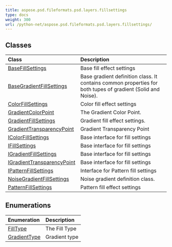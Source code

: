 ```yaml
---
title: aspose.psd.fileformats.psd.layers.fillsettings
type: docs
weight: 300
url: /python-net/aspose.psd.fileformats.psd.layers.fillsettings/
---
```





## **Classes**
| **Class** | **Description** |
| :- | :- |
| [BaseFillSettings](/psd/python-net/aspose.psd.fileformats.psd.layers.fillsettings/basefillsettings/) | Base fill effect settings |
| [BaseGradientFillSettings](/psd/python-net/aspose.psd.fileformats.psd.layers.fillsettings/basegradientfillsettings/) | Base gradient definition class. It contains common properties for both tupes of gradient (Solid and Noise). |
| [ColorFillSettings](/psd/python-net/aspose.psd.fileformats.psd.layers.fillsettings/colorfillsettings/) | Color fill effect settings |
| [GradientColorPoint](/psd/python-net/aspose.psd.fileformats.psd.layers.fillsettings/gradientcolorpoint/) | The Gradient Color Point. |
| [GradientFillSettings](/psd/python-net/aspose.psd.fileformats.psd.layers.fillsettings/gradientfillsettings/) | Gradient fill effect settings. |
| [GradientTransparencyPoint](/psd/python-net/aspose.psd.fileformats.psd.layers.fillsettings/gradienttransparencypoint/) | Gradient Transparency Point |
| [IColorFillSettings](/psd/python-net/aspose.psd.fileformats.psd.layers.fillsettings/icolorfillsettings/) | Base interface for fill settings |
| [IFillSettings](/psd/python-net/aspose.psd.fileformats.psd.layers.fillsettings/ifillsettings/) | Base interface for fill settings |
| [IGradientFillSettings](/psd/python-net/aspose.psd.fileformats.psd.layers.fillsettings/igradientfillsettings/) | Base interface for fill settings |
| [IGradientTransparencyPoint](/psd/python-net/aspose.psd.fileformats.psd.layers.fillsettings/igradienttransparencypoint/) | Base interface for fill settings |
| [IPatternFillSettings](/psd/python-net/aspose.psd.fileformats.psd.layers.fillsettings/ipatternfillsettings/) | Interface for Pattern fill settings |
| [NoiseGradientFillSettings](/psd/python-net/aspose.psd.fileformats.psd.layers.fillsettings/noisegradientfillsettings/) | Noise gradient definition class. |
| [PatternFillSettings](/psd/python-net/aspose.psd.fileformats.psd.layers.fillsettings/patternfillsettings/) | Pattern fill effect settings |
## **Enumerations**
| **Enumeration** | **Description** |
| :- | :- |
| [FillType](/psd/python-net/aspose.psd.fileformats.psd.layers.fillsettings/filltype/) | The Fill Type |
| [GradientType](/psd/python-net/aspose.psd.fileformats.psd.layers.fillsettings/gradienttype/) | Gradient type |
